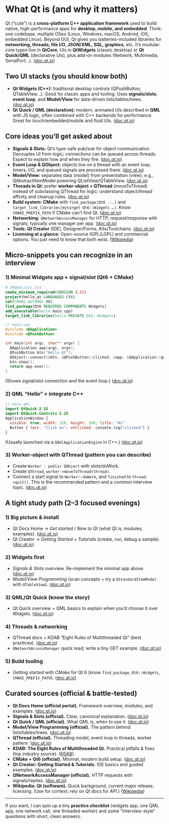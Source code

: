 # What Qt is (and why it matters)

Qt (“cute”) is a **cross-platform C++ application framework** used to build native, high-performance apps for **desktop, mobile, and embedded**. Think: one codebase, multiple OSes (Linux, Windows, macOS, Android, iOS, embedded Linux). Beyond GUI, Qt gives you batteries-included libraries for **networking, threads, file I/O, JSON/XML, SQL, graphics**, etc. It’s modular: core types live in **QtCore**, UIs in **QtWidgets** (classic desktop) or **Qt Quick/QML** (declarative UIs), plus add-on modules (Network, Multimedia, SerialPort…). ([doc.qt.io][1])

## Two UI stacks (you should know both)

* **Qt Widgets (C++):** traditional desktop controls (QPushButton, QTableView…). Good for classic apps and tooling. Uses **signals/slots**, **event loop**, and **Model/View** for data-driven lists/tables/trees. ([doc.qt.io][2])
* **Qt Quick / QML (declarative):** modern, animated UIs described in **QML** with JS logic, often combined with C++ backends for performance. Great for touch/embedded/mobile and fluid UIs. ([doc.qt.io][3])

## Core ideas you’ll get asked about

* **Signals & Slots:** Qt’s type-safe pub/sub for object communication. Decouples UI from logic; connections can be queued across threads. Expect to explain how and when they fire. ([doc.qt.io][4])
* **Event Loop & QObject:** objects live on a thread with an event loop; timers, I/O, and queued signals are processed there. ([doc.qt.io][5])
* **Model/View:** separates data (model) from presentation (view); e.g., QAbstractItemModel powering QListView/QTableView. ([doc.qt.io][2])
* **Threads in Qt:** prefer **worker-object + QThread** (moveToThread) instead of subclassing QThread for logic; understand object/thread affinity and cleanup rules. ([doc.qt.io][5])
* **Build system:** **CMake** with `find_package(Qt6 ...)` and `target_link_libraries(mytarget Qt6::Widgets …)`. Know `CMAKE_PREFIX_PATH` if CMake can’t find Qt. ([doc.qt.io][6])
* **Networking:** `QNetworkAccessManager` for HTTP; request/response with signals; typically one manager per app. ([doc.qt.io][7])
* **Tools:** **Qt Creator** (IDE), Designer/Forms, Kits/Toolchains. ([doc.qt.io][8])
* **Licensing at a glance:** Open-source (GPL/LGPL) and commercial options. You just need to know that both exist. ([Wikipedia][9])

## Micro-snippets you can recognize in an interview

### 1) Minimal Widgets app + signal/slot (Qt6 + CMake)

```cmake
# CMakeLists.txt
cmake_minimum_required(VERSION 3.21)
project(hello_qt LANGUAGES CXX)
set(CMAKE_AUTOMOC ON)
find_package(Qt6 REQUIRED COMPONENTS Widgets)
add_executable(hello main.cpp)
target_link_libraries(hello PRIVATE Qt6::Widgets)
```

```cpp
// main.cpp
#include <QApplication>
#include <QPushButton>

int main(int argc, char** argv) {
  QApplication app(argc, argv);
  QPushButton btn("Hello Qt");
  QObject::connect(&btn, &QPushButton::clicked, &app, &QApplication::quit);
  btn.show();
  return app.exec();
}
```

(Shows signal/slot connection and the event loop.) ([doc.qt.io][6])

### 2) QML “Hello” + integrate C++

```qml
// main.qml
import QtQuick 2.15
import QtQuick.Controls 2.15
ApplicationWindow {
  visible: true; width: 320; height: 200; title: "Hi"
  Button { text: "Click me"; onClicked: console.log("clicked") }
}
```

(Usually launched via a `QQmlApplicationEngine` in C++.) ([doc.qt.io][3])

### 3) Worker-object with QThread (pattern you can describe)

* Create `Worker : public QObject` with slots/doWork.
* Create `QThread`, `worker->moveToThread(thread)`.
* Connect a start signal to `Worker::doWork`, and `finished` to `thread->quit()`.
  This is the recommended pattern and a common interview topic. ([doc.qt.io][5])

## A tight study path (2–3 focused evenings)

### 1) Big picture & install

* Qt Docs Home → *Get started / New to Qt* (what Qt is, modules, examples). ([doc.qt.io][1])
* Qt Creator → *Getting Started* + *Tutorials* (create, run, debug a sample). ([doc.qt.io][8])

### 2) Widgets first

* *Signals & Slots* overview. Re-implement the minimal app above. ([doc.qt.io][4])
* *Model/View Programming* (scan concepts + try a `QStandardItemModel` with `QTableView`). ([doc.qt.io][2])

### 3) QML/Qt Quick (know the story)

* Qt Quick overview + QML basics to explain when you’d choose it over Widgets. ([doc.qt.io][3])

### 4) Threads & networking

* QThread docs + KDAB “Eight Rules of Multithreaded Qt” (best practices). ([doc.qt.io][5])
* `QNetworkAccessManager` quick read; write a tiny GET example. ([doc.qt.io][7])

### 5) Build tooling

* *Getting started with CMake* for Qt 6 (know `find_package`, `Qt6::Widgets`, `CMAKE_PREFIX_PATH`). ([doc.qt.io][6])

## Curated sources (official & battle-tested)

* **Qt Docs Home (official portal).** Framework overview, modules, and examples. ([doc.qt.io][1])
* **Signals & Slots (official).** Clear, canonical explanation. ([doc.qt.io][4])
* **Qt Quick / QML (official).** What QML is, when to use it. ([doc.qt.io][3])
* **Model/View Programming (official).** The pattern behind lists/tables/trees. ([doc.qt.io][2])
* **QThread (official).** Threading model, event loop in threads, worker pattern. ([doc.qt.io][5])
* **KDAB: The Eight Rules of Multithreaded Qt.** Practical pitfalls & fixes (top industry source). ([KDAB][10])
* **CMake + Qt6 (official).** Minimal, modern build setup. ([doc.qt.io][6])
* **Qt Creator: Getting Started & Tutorials.** IDE basics and guided examples. ([doc.qt.io][8])
* **QNetworkAccessManager (official).** HTTP requests with signals/replies. ([doc.qt.io][7])
* **Wikipedia: Qt (software).** Quick background, current major release, licensing. (Use for context; rely on Qt docs for API.) ([Wikipedia][9])

---

If you want, I can spin up a tiny **practice checklist** (widgets app, one QML app, one network call, one threaded worker) and some “interview-style” questions with short, clean answers.

[1]: https://doc.qt.io/?utm_source=chatgpt.com "Qt Documentation | Home"
[2]: https://doc.qt.io/qt-6/model-view-programming.html?utm_source=chatgpt.com "Model/View Programming | Qt Widgets | Qt 6.9.3"
[3]: https://doc.qt.io/qt-6/qtquick-index.html?utm_source=chatgpt.com "Qt Quick | Qt 6.9.3"
[4]: https://doc.qt.io/qt-6/signalsandslots.html?utm_source=chatgpt.com "Signals & Slots | Qt Core | Qt 6.9.3"
[5]: https://doc.qt.io/qt-6/qthread.html?utm_source=chatgpt.com "QThread Class | Qt Core | Qt 6.9.3"
[6]: https://doc.qt.io/qt-6/cmake-get-started.html?utm_source=chatgpt.com "Getting started with CMake"
[7]: https://doc.qt.io/qt-6/qnetworkaccessmanager.html?utm_source=chatgpt.com "QNetworkAccessManager Class | Qt Network | Qt 6.9.2"
[8]: https://doc.qt.io/qtcreator/creator-getting-started.html?utm_source=chatgpt.com "Getting Started | Qt Creator Documentation"
[9]: https://en.wikipedia.org/wiki/Qt_%28software%29?utm_source=chatgpt.com "Qt (software)"
[10]: https://www.kdab.com/the-eight-rules-of-multithreaded-qt/?utm_source=chatgpt.com "The Eight Rules of Multithreaded Qt"
